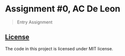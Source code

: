 # Assignment #0, AC De Leon
> Entry Assignment

## [License](LICENSE)

The code in this project is licensed under MIT license.
